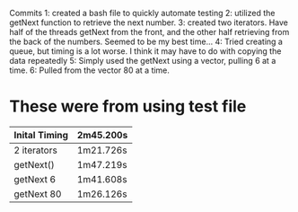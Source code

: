 Commits
1: created a bash file to quickly automate testing
2: utilized the getNext function to retrieve the next number. 
3: created two iterators. Have half of the threads getNext from the front, and
    the other half retrieving from the back of the numbers. Seemed to be my best time...
4: Tried creating a queue, but timing is a lot worse. I think it may have to do with copying the
    data repeatedly
5: Simply used the getNext using a vector, pulling 6 at a time.
6: Pulled from the vector 80 at a time.

# These were from using test file
Inital Timing | 2m45.200s |
------------- | --------- |
2 iterators   | 1m21.726s |
getNext()     | 1m47.219s |
getNext 6     | 1m41.608s |
getNext 80    | 1m26.126s |
